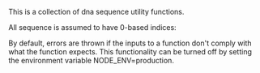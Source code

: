 This is a collection of dna sequence utility functions.

All sequence is assumed to have 0-based indices:


By default, errors are thrown if the inputs to a function don't comply with what the function expects. This functionality can be turned off by setting the environment variable NODE_ENV=production.


